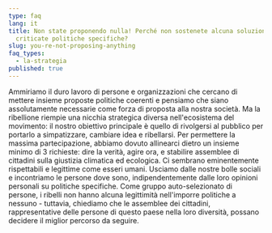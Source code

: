 ```yaml
---
type: faq
lang: it
title: Non state proponendo nulla! Perché non sostenete alcuna soluzione, o
  criticate politiche specifiche?
slug: you-re-not-proposing-anything
faq_types:
  - la-strategia
published: true
---
```

Ammiriamo il duro lavoro di persone e organizzazioni che cercano di mettere insieme proposte politiche coerenti e pensiamo che siano assolutamente necessarie come forza di proposta alla nostra società. Ma la ribellione riempie una nicchia strategica diversa nell'ecosistema del movimento: il nostro obiettivo principale è quello di rivolgersi al pubblico per portarlo a simpatizzare, cambiare idea e ribellarsi. Per permettere la massima partecipazione, abbiamo dovuto allinearci dietro un insieme minimo di 3 richieste: dire la verità, agire ora, e stabilire assemblee di cittadini sulla giustizia climatica ed ecologica. Ci sembrano eminentemente rispettabili e legittime come esseri umani. Usciamo dalle nostre bolle sociali e incontriamo le persone dove sono, indipendentemente dalle loro opinioni personali su politiche specifiche. Come gruppo auto-selezionato di persone, i ribelli non hanno alcuna legittimità nell'imporre politiche a nessuno - tuttavia, chiediamo che le assemblee dei cittadini, rappresentative delle persone di questo paese nella loro diversità, possano decidere il miglior percorso da seguire.
